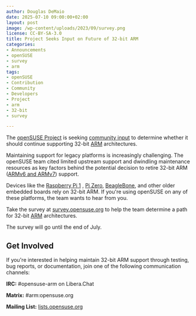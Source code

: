 ```yaml
---
author: Douglas DeMaio 
date: 2025-07-10 09:00:00+02:00
layout: post
image: /wp-content/uploads/2023/09/survey.png
license: CC-BY-SA-3.0
title: Project Seeks Input on Future of 32-bit ARM
categories:
- Announcements
- openSUSE
- survey
- arm
tags:
- openSUSE
- Contribution
- Community
- Developers
- Project
- arm
- 32-bit
- survey

---
```


The [openSUSE Project](https://get.opensuse.org/) is seeking [community input](https://lists.opensuse.org/archives/list/project@lists.opensuse.org/thread/BTYP5CFCKBH67W73CMJQNSZ76RNC2KWB/) to determine whether it should continue supporting 32-bit [ARM](https://www.arm.com/) architectures.

Maintaining support for legacy platforms is increasingly challenging. The openSUSE team cited limited upstream support and dwindling maintenance resources as key factors behind the potential decision to retire 32-bit ARM ([ARMv6 and ARMv7](https://en.wikipedia.org/wiki/ARM_architecture_family)) support.

Devices like the [Raspberry Pi 1](https://www.raspberrypi.com/products/raspberry-pi-1-model-b-plus/) , [Pi Zero](https://www.raspberrypi.com/products/raspberry-pi-zero/), [BeagleBone](https://www.beagleboard.org), and other older embedded boards rely on 32-bit ARM. If you're using openSUSE on any of these platforms, the team wants to hear from you.

Take the survey at [survey.opensuse.org](https://survey.opensuse.org/) to help the team determine a path for 32-bit [ARM](https://www.arm.com/) architectures.

The survey will go until the end of July.

## Get Involved
If you're interested in helping maintain 32-bit ARM support through testing, bug reports, or documentation, join one of the following communication channels:

**IRC:** #opensuse-arm on Libera.Chat

**Matrix:** #arm:opensuse.org

**Mailing List:** [lists.opensuse.org](https://lists.opensuse.org)


<meta name="openSUSE, Open Source, development, Community, Developers, Project, Birthday" content="HTML,CSS,XML,JavaScript">


